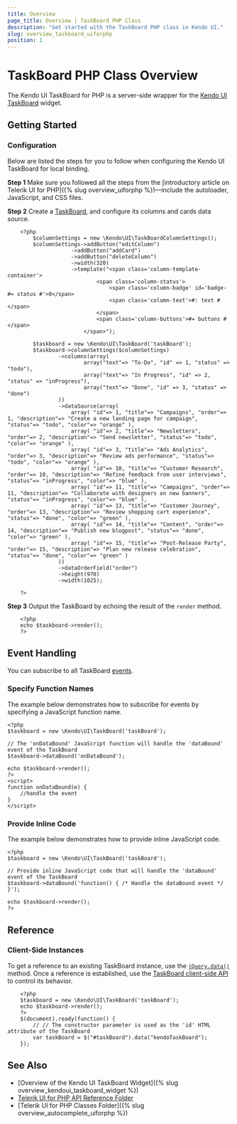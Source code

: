 ```yaml
---
title: Overview
page_title: Overview | TaskBoard PHP Class
description: "Get started with the TaskBoard PHP class in Kendo UI."
slug: overview_taskboard_uiforphp
position: 1
---
```


# TaskBoard PHP Class Overview

The Kendo UI TaskBoard for PHP is a server-side wrapper for the [Kendo UI TaskBoard](/api/javascript/ui/taskboard) widget.

## Getting Started

### Configuration

Below are listed the steps for you to follow when configuring the Kendo UI TaskBoard for local binding.

**Step 1** Make sure you followed all the steps from the [introductory article on Telerik UI for PHP]({% slug overview_uiforphp %})&mdash;include the autoloader, JavaScript, and CSS files.

**Step 2** Create a [TaskBoard](/api/php/Kendo/UI/TaskBoard), and configure its columns and cards data source.



        <?php
            $columnSettings = new \Kendo\UI\TaskBoardColumnSettings();
            $columnSettings->addButton("editColumn")
                        ->addButton("addCard")
                        ->addButton("deleteColumn")
                        ->width(320)
                        ->template("<span class='column-template-container'>
                                <span class='column-status'>
                                    <span class='column-badge' id='badge-#= status #'>0</span>
                                    <span class='column-text'>#: text #</span>
                                </span>
                                <span class='column-buttons'>#= buttons #</span>
                            </span>");

            $taskboard = new \Kendo\UI\TaskBoard('taskBoard');
            $taskboard->columnSettings($columnSettings)
                    ->columns(array(
                            array("text"=> "To-Do", "id" => 1, "status" => "todo"),
                            array("text"=> "In Progress", "id" => 2, "status" => "inProgress"),
                            array("text"=> "Done", "id" => 3, "status" => "done")
                    ))
                    ->dataSource(array(
                        array( "id"=> 1, "title"=> "Campaigns", "order"=> 1, "description"=> "Create a new landing page for campaign", "status"=> "todo", "color"=> "orange" ),
                        array( "id"=> 2, "title"=> "Newsletters", "order"=> 2, "description"=> "Send newsletter", "status"=> "todo", "color"=> "orange" ),
                        array( "id"=> 3, "title"=> "Ads Analytics", "order"=> 3, "description"=> "Review ads performance", "status"=> "todo", "color"=> "orange" ),
                        array( "id"=> 10, "title"=> "Customer Research", "order"=> 10, "description"=> "Refine feedback from user interviews", "status"=> "inProgress", "color"=> "blue" ),
                        array( "id"=> 11, "title"=> "Campaigns", "order"=> 11, "description"=> "Collaborate with designers on new banners", "status"=> "inProgress", "color"=> "blue" ),
                        array( "id"=> 13, "title"=> "Customer Journey", "order"=> 13, "description"=> "Review shopping cart experience", "status"=> "done", "color"=> "green" ),
                        array( "id"=> 14, "title"=> "Content", "order"=> 14, "description"=> "Publish new blogpost", "status"=> "done", "color"=> "green" ),
                        array( "id"=> 15, "title"=> "Post-Release Party", "order"=> 15, "description"=> "Plan new release celebration", "status"=> "done", "color"=> "green" )
                    ))
                    ->dataOrderField("order")
                    ->height(970)
                    ->width(1025);

        ?>

**Step 3** Output the TaskBoard by echoing the result of the `render` method.



        <?php
        echo $taskboard->render();
        ?>

## Event Handling

You can subscribe to all TaskBoard [events](/api/javascript/ui/taskboard#events).

### Specify Function Names

The example below demonstrates how to subscribe for events by specifying a JavaScript function name.



    <?php
    $taskboard = new \Kendo\UI\TaskBoard('taskBoard');

    // The 'onDataBound' JavaScript function will handle the 'dataBound' event of the TaskBoard
    $taskboard->dataBound('onDataBound');

    echo $taskboard->render();
    ?>
    <script>
    function onDataBound(e) {
        //handle the event
    }
    </script>

### Provide Inline Code

The example below demonstrates how to provide inline JavaScript code.



    <?php
    $taskboard = new \Kendo\UI\TaskBoard('taskBoard');

    // Provide inline JavaScript code that will handle the 'dataBound' event of the TaskBoard
    $taskboard->dataBound('function() { /* Handle the dataBound event */ }');

    echo $taskboard->render();
    ?>

<!--*-->
## Reference

### Client-Side Instances

To get a reference to an existing TaskBoard instance, use the [`jQuery.data()`](https://api.jquery.com/jQuery.data/) method. Once a reference is established, use the [TaskBoard client-side API](https://docs.telerik.com/kendo-ui/api/javascript/ui/taskboard#methods) to control its behavior.

        <?php
        $taskboard = new \Kendo\UI\TaskBoard('taskBoard');
        echo $taskboard->render();
        ?>
        $(document).ready(function() {
            // // The constructor parameter is used as the 'id' HTML attribute of the TaskBoard
            var taskBoard = $("#taskBoard").data("kendoTaskBoard");
        });

## See Also

* [Overview of the Kendo UI TaskBoard Widget]({% slug overview_kendoui_taskboard_widget %})
* [Telerik UI for PHP API Reference Folder](/api/php/Kendo/UI/AutoComplete)
* [Telerik UI for PHP Classes Folder]({% slug overview_autocomplete_uiforphp %})
